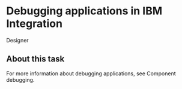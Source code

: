# Debugging applications in IBM Integration
Designer

## About this task

For more information about debugging applications, see Component
debugging.